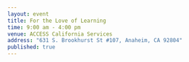 ```yaml
---
layout: event
title: For the Love of Learning
time: 9:00 am - 4:00 pm
venue: ACCESS California Services
address: "631 S. Brookhurst St #107, Anaheim, CA 92804"
published: true
---
```


<script type="text/javascript" src="http://form.jotformpro.com/jsform/41646743449968"></script>
